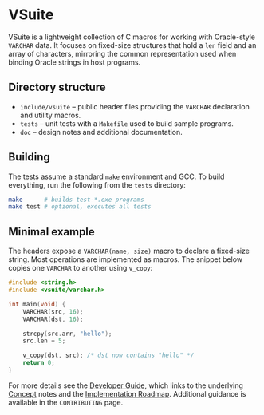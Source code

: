 VSuite
======

VSuite is a lightweight collection of C macros for working with Oracle-style
`VARCHAR` data.  It focuses on fixed-size structures that hold a `len` field and
an array of characters, mirroring the common representation used when binding
Oracle strings in host programs.

## Directory structure

- `include/vsuite` – public header files providing the `VARCHAR` declaration and
  utility macros.
- `tests` – unit tests with a `Makefile` used to build sample programs.
- `doc` – design notes and additional documentation.

## Building

The tests assume a standard `make` environment and GCC.  To build everything,
run the following from the `tests` directory:

```sh
make      # builds test-*.exe programs
make test # optional, executes all tests
```

## Minimal example

The headers expose a `VARCHAR(name, size)` macro to declare a fixed-size string.
Most operations are implemented as macros.  The snippet below copies one
`VARCHAR` to another using `v_copy`:

```c
#include <string.h>
#include <vsuite/varchar.h>

int main(void) {
    VARCHAR(src, 16);
    VARCHAR(dst, 16);

    strcpy(src.arr, "hello");
    src.len = 5;

    v_copy(dst, src); /* dst now contains "hello" */
    return 0;
}
```

For more details see the [Developer Guide](doc/Developer-Guide.md), which links
to the underlying [Concept](doc/Concept.md) notes and the
[Implementation Roadmap](doc/Implementation-Roadmap.md).  Additional guidance is
available in the `CONTRIBUTING` page.
